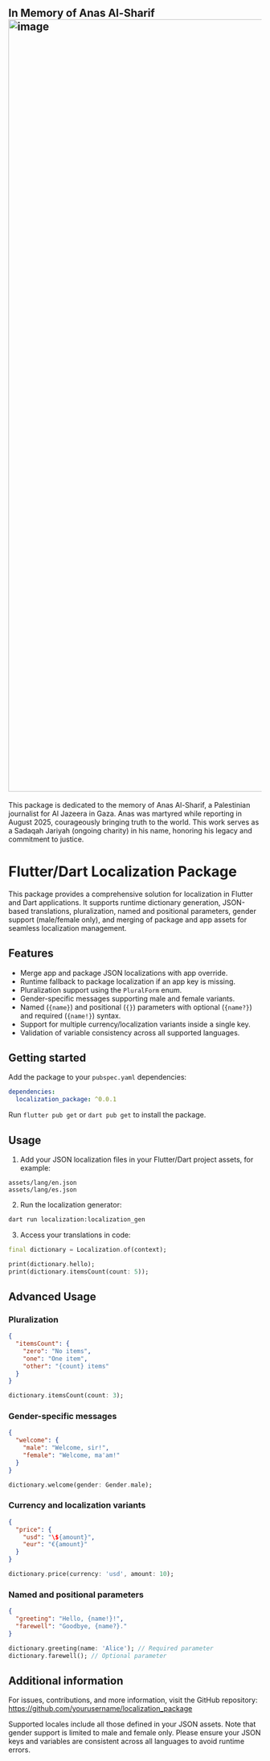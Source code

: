 ## In Memory of Anas Al-Sharif <img width="1024" height="1536" alt="image" src="https://github.com/user-attachments/assets/91350ed1-f1f2-4447-829c-de97288fe2d1" />


This package is dedicated to the memory of Anas Al-Sharif, a Palestinian journalist for Al Jazeera in Gaza. Anas was martyred while reporting in August 2025, courageously bringing truth to the world. This work serves as a Sadaqah Jariyah (ongoing charity) in his name, honoring his legacy and commitment to justice.

# Flutter/Dart Localization Package

This package provides a comprehensive solution for localization in Flutter and Dart applications. It supports runtime dictionary generation, JSON-based translations, pluralization, named and positional parameters, gender support (male/female only), and merging of package and app assets for seamless localization management.

## Features

- Merge app and package JSON localizations with app override.
- Runtime fallback to package localization if an app key is missing.
- Pluralization support using the `PluralForm` enum.
- Gender-specific messages supporting male and female variants.
- Named (`{name}`) and positional (`{}`) parameters with optional (`{name?}`) and required (`{name!}`) syntax.
- Support for multiple currency/localization variants inside a single key.
- Validation of variable consistency across all supported languages.

## Getting started

Add the package to your `pubspec.yaml` dependencies:

```yaml
dependencies:
  localization_package: ^0.0.1
```

Run `flutter pub get` or `dart pub get` to install the package.

## Usage

1. Add your JSON localization files in your Flutter/Dart project assets, for example:

```
assets/lang/en.json
assets/lang/es.json
```

2. Run the localization generator:

```bash
dart run localization:localization_gen
```

3. Access your translations in code:

```dart
final dictionary = Localization.of(context);

print(dictionary.hello);
print(dictionary.itemsCount(count: 5));
```

## Advanced Usage

### Pluralization

```json
{
  "itemsCount": {
    "zero": "No items",
    "one": "One item",
    "other": "{count} items"
  }
}
```

```dart
dictionary.itemsCount(count: 3);
```

### Gender-specific messages

```json
{
  "welcome": {
    "male": "Welcome, sir!",
    "female": "Welcome, ma'am!"
  }
}
```

```dart
dictionary.welcome(gender: Gender.male);
```

### Currency and localization variants

```json
{
  "price": {
    "usd": "\${amount}",
    "eur": "€{amount}"
  }
}
```

```dart
dictionary.price(currency: 'usd', amount: 10);
```

### Named and positional parameters

```json
{
  "greeting": "Hello, {name!}!",
  "farewell": "Goodbye, {name?}."
}
```

```dart
dictionary.greeting(name: 'Alice'); // Required parameter
dictionary.farewell(); // Optional parameter
```

## Additional information

For issues, contributions, and more information, visit the GitHub repository:  
https://github.com/yourusername/localization_package

Supported locales include all those defined in your JSON assets. Note that gender support is limited to male and female only. Please ensure your JSON keys and variables are consistent across all languages to avoid runtime errors.
